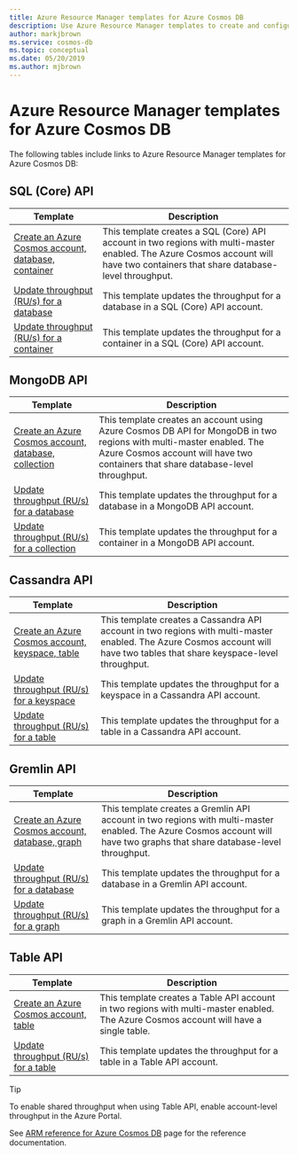 ```yaml
---
title: Azure Resource Manager templates for Azure Cosmos DB
description: Use Azure Resource Manager templates to create and configure Azure Cosmos DB. 
author: markjbrown
ms.service: cosmos-db
ms.topic: conceptual
ms.date: 05/20/2019
ms.author: mjbrown
---
```


# Azure Resource Manager templates for Azure Cosmos DB

The following tables include links to Azure Resource Manager templates for Azure Cosmos DB:

## SQL (Core) API

|**Template**|**Description**|
|---| ---|
|[Create an Azure Cosmos account, database, container](manage-sql-with-resource-manager.md#create-resource) | This template creates a SQL (Core) API account in two regions with multi-master enabled. The Azure Cosmos account will have two containers that share database-level throughput. |
|[Update throughput (RU/s) for a database](manage-sql-with-resource-manager.md#database-ru-update) | This template updates the throughput for a database in a SQL (Core) API account. |
|[Update throughput (RU/s) for a container](manage-sql-with-resource-manager.md#container-ru-update) | This template updates the throughput for a container in a SQL (Core) API account. |

## MongoDB API

|**Template**|**Description**|
|---| ---|
|[Create an Azure Cosmos account, database, collection](manage-mongodb-with-resource-manager.md#create-resource) | This template creates an account using Azure Cosmos DB API for MongoDB in two regions with multi-master enabled. The Azure Cosmos account will have two containers that share database-level throughput. |
|[Update throughput (RU/s) for a database](manage-mongodb-with-resource-manager.md#database-ru-update) | This template updates the throughput for a database in a MongoDB API account. |
|[Update throughput (RU/s) for a collection](manage-mongodb-with-resource-manager.md#collection-ru-update) | This template updates the throughput for a container in a MongoDB API account. |

## Cassandra API

|**Template**|**Description**|
|---| ---|
|[Create an Azure Cosmos account, keyspace, table](manage-cassandra-with-resource-manager.md#create-resource) | This template creates a Cassandra API account in two regions with multi-master enabled. The Azure Cosmos account will have two tables that share keyspace-level throughput. |
|[Update throughput (RU/s) for a keyspace](manage-cassandra-with-resource-manager.md#keyspace-ru-update) | This template updates the throughput for a keyspace in a Cassandra API account. |
|[Update throughput (RU/s) for a table](manage-cassandra-with-resource-manager.md#table-ru-update) | This template updates the throughput for a table in a Cassandra API account. |

## Gremlin API

|**Template**|**Description**|
|---| ---|
|[Create an Azure Cosmos account, database, graph](manage-gremlin-with-resource-manager.md#create-resource) | This template creates a Gremlin API account in two regions with multi-master enabled. The Azure Cosmos account will have two graphs that share database-level throughput. |
|[Update throughput (RU/s) for a database](manage-gremlin-with-resource-manager.md#database-ru-update) | This template updates the throughput for a database in a Gremlin API account. |
|[Update throughput (RU/s) for a graph](manage-gremlin-with-resource-manager.md#graph-ru-update) | This template updates the throughput for a graph in a Gremlin API account. |

## Table API

|**Template**|**Description**|
|---| ---|
|[Create an Azure Cosmos account, table](manage-table-with-resource-manager.md#create-resource) | This template  creates a Table API account in two regions with multi-master enabled. The Azure Cosmos account will have a single table. |
|[Update throughput (RU/s) for a table](manage-table-with-resource-manager.md#table-ru-update) | This template updates the throughput for a table in a Table API account. |

> [!TIP]
> To enable shared throughput when using Table API, enable account-level throughput in the Azure Portal.

See [ARM reference for Azure Cosmos DB](/azure/templates/microsoft.documentdb/allversions) page for the reference documentation.